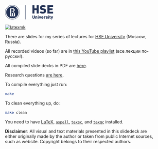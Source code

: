 <img src="hse-logo.svg" height="48px"/>

[![latexmk](https://github.com/yegor256/sqm/actions/workflows/latexmk.yml/badge.svg?branch=master)](https://github.com/yegor256/sqm/actions/workflows/latexmk.yml)

There are slides for my series of lectures for
[HSE University](https://www.hse.ru/en/) (Moscow, Russia).

All recorded videos (so far) are in
[this YouTube playlist](https://www.youtube.com/playlist?list=PLaIsQH4uc08xyXRhhYPHh-Yam2kEwNaLl)
(все лекции по-русски!).

All compiled slide decks in PDF are [here](https://yegor256.github.io/sqm/).

Research questions [are here](https://gist.github.com/yegor256/3dde3560d26ba1d7b1d2a91dbe118a12).

To compile everything just run:

```bash
make
```

To clean everything up, do:

```bash
make clean
```

You need to have
[LaTeX](https://en.wikipedia.org/wiki/LaTeX),
[`aspell`](http://aspell.net/),
[`texsc`](https://rubygems.org/gems/texsc),
and
[`texqc`](https://rubygems.org/gems/texqc)
installed.

**Disclaimer**: All visual and text materials presented in
this slidedeck are either originally made by the author or taken from public
Internet sources, such as website. Copyright belongs to their respected
authors.